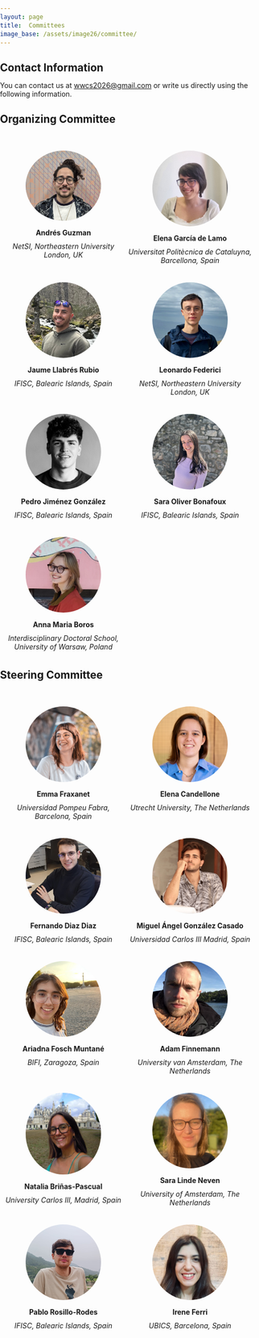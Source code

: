 ```yaml
---
layout: page
title:  Committees
image_base: /assets/image26/committee/
---
```


<style>
/* Reset global margin and padding for all elements */
* {
  margin: 0;
  padding: 0;
  box-sizing: border-box; /* Ensures padding and borders do not affect element width */
}

/* Ensure the body takes up the full width without extra margin/padding */
body {
  width: 100%;
  margin: 0;
  padding: 0;
}

/* Ensure the grid container aligns to the left of the page */
.organizing-committee {
  display: grid;
  grid-template-columns: repeat(auto-fill, minmax(250px, 1fr)); /* Dynamic grid layout */
  gap: 0px;
  margin: 20px 0; /* Add margin at the top and bottom, not left */
  padding-left: 0; /* Remove padding on the left */
  margin-left: 0;  /* Remove margin on the left */
  justify-content: flex-start; /* Align the grid content to the left */
  align-items: flex-start;     /* Align grid items to the top */
}

/* Committee member layout */
.committee-member {
  text-align: center;
  display: flex;
  flex-direction: column;
  align-items: center;
  margin-right: 20;
  margin-top: 30px; /* Add margin at the top and bottom, not left */
}

.committee-member img {
  width: 150px;
  height: auto;
  border-radius: 50%;
  margin-bottom: 10px;
}

.committee-member p {
  margin: 5px 0;
}

/* Media query for small screens */
@media (max-width: 768px) {
  .organizing-committee {
    grid-template-columns: 1fr; /* Single column layout on smaller screens */
  }
}

</style>

<!-- 
You can contact us at [wwcs2024@gmail.com](mailto:wwcs2024@gmail.com) or write us directly using the following information.
## Scientific Committee

| [Emma Fraxanet](https://emmafrax.github.io/) | [Elena Candellone](https://elenacandellone.github.io/) | [Fernando Diaz Diaz]() |
| :------------------------------------------: | :----------------------------------------------: | :------------------: |
| <img src="/assets/image24/committee/emma.jpg" width="120px" /> | <img src="/assets/image24/committee/elena.jpeg" width="120px" /> | <img src="/assets/image24/committee/fer.png" width="120px" /> |
| Universidad Pompeu Fabra, <br> Barcelona, Spain | Utrecht University, <br> The Netherlands | IFISC, <br> Balearic Islands, Spain |

| [Miguel Ángel González Casado]() | [Irene Ferri]() | [Ariadna Fosch Muntané]() | [Max Sina Knicker]() |
| :------------------------------: | :-----------------: | :------------------: | :------------------: |
| <img src="/assets/image24/committee/miguel.png" width="120px" /> | <img src="/assets/image24/committee/irene.jpeg" width="120px" /> | <img src="/assets/image24/committee/ari.jpeg" width="120px" /> |  <img src="/assets/image24/committee/max.jpeg" width="120px" /> |
| Universidad Carlos III, <br> Madrid, Spain | UBICS, <br> Barcelona, Spain | BIFI, <br> Zaragoza, Spain | Ecole Polytechnique, <br> Paris, France |

## Steering Committee

| Claire Lagesse | Furkan Gursoy | Adam Finnemann |
| :------------: | :------------: | :------------: |
| <img src="/assets/image23/committee/SC/claire.jpg" width="120px" /> | <img src="/assets/image24/committee/furkan.jpg" width="120px" /> | <img src="/assets/image24/committee/adam.png" width="120px" /> |
| University of Burgundy, <br> France | University of Houston, <br> USA | University van Amsterdam, <br> The Netherlands |

| Alexandre Bovet | Matteo Cinelli | Eric Dignum |
| :------------: | :------------: | :------------: |
| <img src="/assets/image24/committee/alex.jpg" width="120px" /> | <img src="/assets/image24/committee/matteo.jpg" width="120px" /> | <img src="/assets/image24/committee/eric.png" width="120px" /> |
| University of Zurich, <br> Switzerland | Sapienza University <br> of Rome, Italy | IAS, University van Amsterdam <br> The Netherlands |

| Karoline Huth | Jonas Haslbeck |
| :-----------: | :-----------: |
| <img src="/assets/image24/committee/karoline.jpg" width="120px" /> | <img src="/assets/image24/committee/jonas.jpg" width="120px" /> |
| University van Amsterdam, <br> The Netherlands | Maastricht University, <br> The Netherlands | -->

## Contact Information

You can contact us at [wwcs2026@gmail.com](mailto:wwcs2026@gmail.com) or write us directly using the following information.

## Organizing Committee

<div class="organizing-committee">
  <div class="committee-member">
    <img src="/assets/image26/committees/organizing/andres.jpg" alt="Andrés Guzman">
    <p><strong>Andrés Guzman</strong></p>
    <p><em>NetSI, Northeastern University London, UK </em></p>
  </div>
  <div class="committee-member">
    <img src="/assets/image26/committees/organizing/elena.jpg" alt="Elena García de Lamo">
    <p><strong>Elena García de Lamo</strong></p>
    <p><em>Universitat Politècnica de Cataluyna, Barcellona, Spain</em></p>
  </div>
  <div class="committee-member">
    <img src="/assets/image26/committees/organizing/jaume.jpg" alt="Jaume Llabrés Rubio">
    <p><strong>Jaume Llabrés Rubio</strong></p>
    <p><em>IFISC, Balearic Islands, Spain</em></p>
  </div>
  <div class="committee-member">
    <img src="/assets/image26/committees/organizing/leonardo.JPG" alt="Leonardo Federici">
    <p><strong>Leonardo Federici</strong></p>
    <p><em>NetSI, Northeastern University London, UK</em></p>
  </div>
  <div class="committee-member">
    <img src="/assets/image26/committees/organizing/pedro.jpg" alt="Pedro Jiménez González">
    <p><strong>Pedro Jiménez González</strong></p>
    <p><em>IFISC, Balearic Islands, Spain</em></p>
  </div>
  <div class="committee-member">
    <img src="/assets/image26/committees/organizing/sara.JPG" alt="Sara Oliver Bonafoux">
    <p><strong>Sara Oliver Bonafoux</strong></p>
    <p><em>IFISC, Balearic Islands, Spain</em></p>
  </div>
  <div class="committee-member">
    <img src="/assets/image26/committees/organizing/anna.jpeg" alt="Anna Maria Boros">
    <p><strong>Anna Maria Boros</strong></p>
    <p><em>Interdisciplinary Doctoral School, University of Warsaw, Poland</em></p>
  </div>
</div>

## Steering Committee

<div class="organizing-committee">
  <div class="committee-member">
    <img src="/assets/image26/committees/steering/emma.jpg" alt="Emma Fraxanet">
    <p><strong>Emma Fraxanet</strong></p>
    <p><em>Universidad Pompeu Fabra, Barcelona, Spain</em></p>
  </div>
  <div class="committee-member">
    <img src="/assets/image26/committees/steering/elena.jpeg" alt="Elena Candellone">
    <p><strong>Elena Candellone</strong></p>
    <p><em>Utrecht University, The Netherlands</em></p>
  </div>
  <div class="committee-member">
    <img src="/assets/image26/committees/steering/fer.png" alt="Fernando Diaz Diaz">
    <p><strong>Fernando Diaz Diaz</strong></p>
    <p><em>IFISC, Balearic Islands, Spain</em></p>
  </div>
  <div class="committee-member">
    <img src="/assets/image26/committees/steering/miguel.png" alt="Miguel Ángel González Casado">
    <p><strong>Miguel Ángel González Casado</strong></p>
    <p><em>Universidad Carlos III Madrid, Spain</em></p>
  </div>
  <div class="committee-member">
    <img src="/assets/image26/committees/steering/ari.jpeg" alt="Ariadna Fosch Muntané">
    <p><strong>Ariadna Fosch Muntané</strong></p>
    <p><em>BIFI, Zaragoza, Spain</em></p>
  </div>
  <div class="committee-member">
    <img src="/assets/image26/committees/steering/adam.png" alt="Adam Finnemann">
    <p><strong>Adam Finnemann</strong></p>
    <p><em>University van Amsterdam, The Netherlands</em></p>
  </div>
  <div class="committee-member">
    <img src="/assets/image26/committees/steering/natalia.png" alt="Natalia Briñas-Pascual">
    <p><strong>Natalia Briñas-Pascual</strong></p>
    <p><em>University Carlos III, Madrid, Spain</em></p>
  </div>
  <div class="committee-member">
    <img src="/assets/image26/committees/steering/sara_cropped.jpeg" alt="Sara Linde Neven">
    <p><strong>Sara Linde Neven</strong></p>
    <p><em>University of Amsterdam, The Netherlands</em></p>
  </div>
  <div class="committee-member">
    <img src="/assets/image26/committees/steering/pablo.jpg" alt="Pablo Rosillo-Rodes">
    <p><strong>Pablo Rosillo-Rodes</strong></p>
    <p><em>IFISC, Balearic Islands, Spain</em></p>
  </div>
    <div class="committee-member">
    <img src="/assets/image26/committees/steering/irene.jpeg" alt="Irene Ferri">
    <p><strong>Irene Ferri</strong></p>
    <p><em>UBICS, Barcelona, Spain</em></p>
  </div>
</div>
